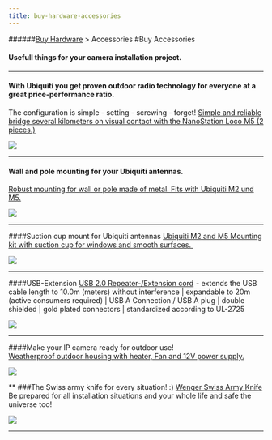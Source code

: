 ```yaml
---
title: buy-hardware-accessories
---
```

######[Buy Hardware](../wiki/buy-hardware-index.html) > Accessories
#Buy Accessories
#### Usefull things for your camera installation project.  

***
#### With Ubiquiti you get proven outdoor radio technology for everyone at a great price-performance ratio.  
The configuration is simple - setting - screwing - forget! <a target= "_blank" rel="nofollow" href="http://www.amazon.de/gp/offer-listing/B00I4QKB56/ref=as_li_tl?ie=UTF8&camp=1638&creative=6742&creativeASIN=B00I4QKB56&linkCode=am2&tag=httpwwwdatarh-21">Simple and reliable bridge several kilometers on visual contact with the NanoStation Loco M5 (2 pieces.)</a><img src="http://ir-de.amazon-adsystem.com/e/ir?t=httpwwwdatarh-21&l=am2&o=3&a=B00I4QKB56" width="1" height="1" border="0" alt="" style="border:none !important; margin:0px !important;" />  

<a target= "_blank" rel="nofollow" href="http://www.amazon.de/gp/offer-listing/B00I4QKB56/ref=as_li_tl?ie=UTF8&camp=1638&creative=6742&creativeASIN=B00I4QKB56&linkCode=am2&tag=httpwwwdatarh-21"><img border="0" src="http://ws-eu.amazon-adsystem.com/widgets/q?_encoding=UTF8&ASIN=B00I4QKB56&Format=_SL250_&ID=AsinImage&MarketPlace=DE&ServiceVersion=20070822&WS=1&tag=httpwwwdatarh-21" ></a><img src="http://ir-de.amazon-adsystem.com/e/ir?t=httpwwwdatarh-21&l=am2&o=3&a=B00I4QKB56" width="1" height="1" border="0" alt="" style="border:none !important; margin:0px !important;" />

***
#### Wall and pole mounting for your Ubiquiti antennas.
<a target= "_blank" rel="nofollow" href="http://www.amazon.de/gp/offer-listing/B007FGRSD4/ref=as_li_tl?ie=UTF8&camp=1638&creative=6742&creativeASIN=B007FGRSD4&linkCode=am2&tag=httpwwwdatarh-21">Robust mounting for wall or pole made of metal. Fits with Ubiquiti M2 und M5.</a><img src="http://ir-de.amazon-adsystem.com/e/ir?t=httpwwwdatarh-21&l=am2&o=3&a=B007FGRSD4" width="1" height="1" border="0" alt="" style="border:none !important; margin:0px !important;" />  

<a target= "_blank" rel="nofollow" href="http://www.amazon.de/gp/offer-listing/B007FGRSD4/ref=as_li_tl?ie=UTF8&camp=1638&creative=6742&creativeASIN=B007FGRSD4&linkCode=am2&tag=httpwwwdatarh-21"><img border="0" src="http://ws-eu.amazon-adsystem.com/widgets/q?_encoding=UTF8&ASIN=B007FGRSD4&Format=_SL250_&ID=AsinImage&MarketPlace=DE&ServiceVersion=20070822&WS=1&tag=httpwwwdatarh-21" ></a><img src="http://ir-de.amazon-adsystem.com/e/ir?t=httpwwwdatarh-21&l=am2&o=3&a=B007FGRSD4" width="1" height="1" border="0" alt="" style="border:none !important; margin:0px !important;" />  

***
####Suction cup mount for Ubiquiti antennas
<a target= "_blank" rel="nofollow" href="http://www.amazon.de/gp/offer-listing/B007FGSHS4/ref=as_li_tl?ie=UTF8&camp=1638&creative=6742&creativeASIN=B007FGSHS4&linkCode=am2&tag=httpwwwdatarh-21">Ubiquiti M2 and M5 Mounting kit with suction cup for windows and smooth surfaces. </a><img src="http://ir-de.amazon-adsystem.com/e/ir?t=httpwwwdatarh-21&l=am2&o=3&a=B007FGSHS4" width="1" height="1" border="0" alt="" style="border:none !important; margin:0px !important;" />  

<a target= "_blank" rel="nofollow" href="http://www.amazon.de/gp/offer-listing/B007FGSHS4/ref=as_li_tl?ie=UTF8&camp=1638&creative=6742&creativeASIN=B007FGSHS4&linkCode=am2&tag=httpwwwdatarh-21"><img border="0" src="http://ws-eu.amazon-adsystem.com/widgets/q?_encoding=UTF8&ASIN=B007FGSHS4&Format=_SL250_&ID=AsinImage&MarketPlace=DE&ServiceVersion=20070822&WS=1&tag=httpwwwdatarh-21" ></a><img src="http://ir-de.amazon-adsystem.com/e/ir?t=httpwwwdatarh-21&l=am2&o=3&a=B007FGSHS4" width="1" height="1" border="0" alt="" style="border:none !important; margin:0px !important;" />


***
####USB-Extension
<a target= "_blank" rel="nofollow" href="http://www.amazon.de/gp/offer-listing/B007BM90E2/ref=as_li_tl?ie=UTF8&camp=1638&creative=6742&creativeASIN=B007BM90E2&linkCode=am2&tag=httpwwwdatarh-21">USB 2.0 Repeater-/Extension cord</a><img src="http://ir-de.amazon-adsystem.com/e/ir?t=httpwwwdatarh-21&l=am2&o=3&a=B007BM90E2" width="1" height="1" border="0" alt="" style="border:none !important; margin:0px !important;" /> -  extends the USB cable length to 10.0m (meters) without interference | expandable to 20m (active consumers required) | USB A Connection / USB A plug | double shielded | gold plated connectors | standardized according to UL-2725

<a target= "_blank" rel="nofollow" href="http://www.amazon.de/gp/offer-listing/B007BM90E2/ref=as_li_tl?ie=UTF8&camp=1638&creative=6742&creativeASIN=B007BM90E2&linkCode=am2&tag=httpwwwdatarh-21"><img border="0" src="http://ws-eu.amazon-adsystem.com/widgets/q?_encoding=UTF8&ASIN=B007BM90E2&Format=_SL110_&ID=AsinImage&MarketPlace=DE&ServiceVersion=20070822&WS=1&tag=httpwwwdatarh-21" ></a><img src="http://ir-de.amazon-adsystem.com/e/ir?t=httpwwwdatarh-21&l=am2&o=3&a=B007BM90E2" width="1" height="1" border="0" alt="" style="border:none !important; margin:0px !important;" />

***
####Make your IP camera ready for outdoor use!  
<a target= "_blank" rel="nofollow" href="http://www.amazon.de/gp/offer-listing/B002NWO6VW/ref=as_li_tl?ie=UTF8&camp=1638&creative=6742&creativeASIN=B002NWO6VW&linkCode=am2&tag=httpwwwdatarh-21">Weatherproof outdoor housing with heater, Fan and 12V power supply.</a><img src="http://ir-de.amazon-adsystem.com/e/ir?t=httpwwwdatarh-21&l=am2&o=3&a=B002NWO6VW" width="1" height="1" border="0" alt="" style="border:none !important; margin:0px !important;" /> 

<a target= "_blank" rel="nofollow" href="http://www.amazon.de/gp/offer-listing/B002NWO6VW/ref=as_li_tl?ie=UTF8&camp=1638&creative=6742&creativeASIN=B002NWO6VW&linkCode=am2&tag=httpwwwdatarh-21"><img border="0" src="http://ws-eu.amazon-adsystem.com/widgets/q?_encoding=UTF8&ASIN=B002NWO6VW&Format=_SL250_&ID=AsinImage&MarketPlace=DE&ServiceVersion=20070822&WS=1&tag=httpwwwdatarh-21" ></a><img src="http://ir-de.amazon-adsystem.com/e/ir?t=httpwwwdatarh-21&l=am2&o=3&a=B002NWO6VW" width="1" height="1" border="0" alt="" style="border:none !important; margin:0px !important;" />  

**
###The Swiss army knife for every situation! :) 
<a target= "_blank" rel="nofollow" href="http://www.amazon.de/gp/offer-listing/B000R0JDSI/ref=as_li_tl?ie=UTF8&camp=1638&creative=6742&creativeASIN=B000R0JDSI&linkCode=am2&tag=httpwwwdatarh-21">Wenger Swiss Army Knife</a><img src="http://ir-de.amazon-adsystem.com/e/ir?t=httpwwwdatarh-21&l=am2&o=3&a=B000R0JDSI" width="1" height="1" border="0" alt="" style="border:none !important; margin:0px !important;" /> Be prepared for all installation situations and your whole life and safe the universe too!  

<a target= "_blank" rel="nofollow" href="http://www.amazon.de/gp/offer-listing/B000R0JDSI/ref=as_li_tl?ie=UTF8&camp=1638&creative=6742&creativeASIN=B000R0JDSI&linkCode=am2&tag=httpwwwdatarh-21"><img border="0" src="http://ws-eu.amazon-adsystem.com/widgets/q?_encoding=UTF8&ASIN=B000R0JDSI&Format=_SL250_&ID=AsinImage&MarketPlace=DE&ServiceVersion=20070822&WS=1&tag=httpwwwdatarh-21" ></a><img src="http://ir-de.amazon-adsystem.com/e/ir?t=httpwwwdatarh-21&l=am2&o=3&a=B000R0JDSI" width="1" height="1" border="0" alt="" style="border:none !important; margin:0px !important;" />
***
